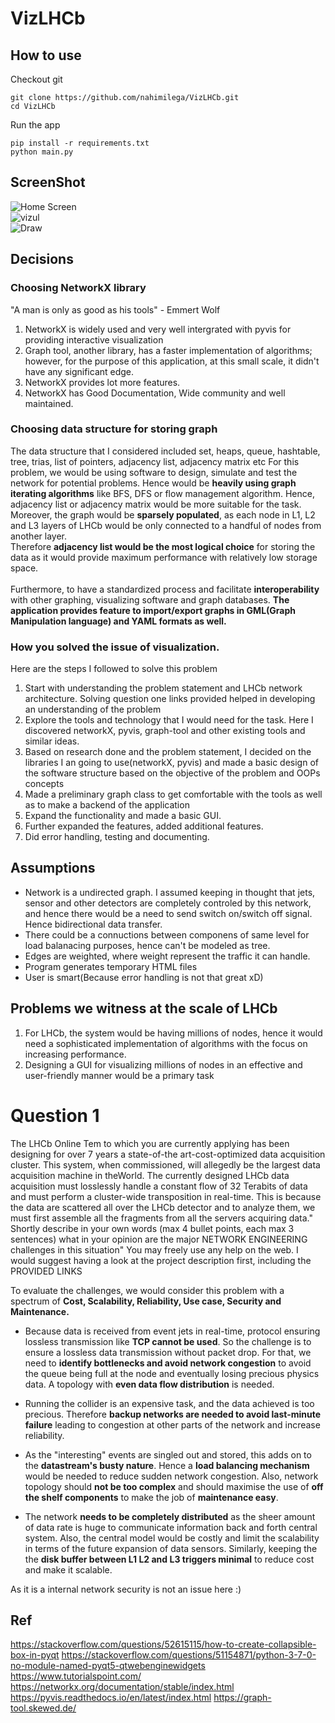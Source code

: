 # VizLHCb


## How to use
Checkout git
```
git clone https://github.com/nahimilega/VizLHCb.git
cd VizLHCb
```
Run the app

```
pip install -r requirements.txt
python main.py
```

## ScreenShot
![Home Screen](docs/image/home_screen.png ) </br>
![vizul](docs/image/viz.png ) </br>
![Draw](docs/image/draw.png )
## Decisions
### Choosing NetworkX library
"A man is only as good as his tools"     - Emmert Wolf
1) NetworkX is widely used and very well intergrated with pyvis for providing interactive visualization
2) Graph tool, another library, has a faster implementation of algorithms; however, for the purpose of this application, at this small scale, it didn't have any significant edge.
3) NetworkX provides lot more features.
4) NetworkX has Good Documentation, Wide community and well maintained.

### Choosing data structure for storing graph 
The data structure that I considered included set, heaps, queue, hashtable, tree, trias, list of pointers, adjacency list, adjacency matrix etc
For this problem, we would be using software to design, simulate and test the network for potential problems. Hence would be **heavily using graph iterating algorithms** like BFS, DFS or flow management algorithm. Hence, adjacency list or adjacency matrix would be more suitable for the task.
Moreover, the graph would be **sparsely populated**, as each node in L1, L2 and L3 layers of LHCb would be only connected to a handful of nodes from another layer.  </br>
Therefore **adjacency list would be the most logical choice** for storing the data as it would provide maximum performance with relatively low storage space.
</br>
</br>
Furthermore, to have a standardized process and facilitate **interoperability** with other graphing, visualizing software and graph databases. **The application provides feature to import/export graphs in GML(Graph Manipulation language) and YAML formats as well.**


### How you solved the issue of visualization.
Here are the steps I followed to solve this problem
1) Start with understanding the problem statement and LHCb network architecture. Solving question one links provided helped in developing an understanding of the problem
2) Explore the tools and technology that I would need for the task. Here I discovered networkX, pyvis, graph-tool and other existing tools and similar ideas.
3) Based on research done and the problem statement, I decided on the libraries I an going to use(networkX, pyvis) and made a basic design of the software structure based on the objective of the problem and OOPs concepts
4) Made a preliminary graph class to get comfortable with the tools as well as to make a backend of the application
5) Expand the functionality and made a basic GUI.
6) Further expanded the features, added additional features.
7) Did error handling, testing and documenting.


## Assumptions 
* Network is a undirected graph. I assumed keeping in thought that jets, sensor and other detectors are completely controled by this network, and hence there would be a need to send switch on/switch off signal. Hence bidirectional data transfer.
* There could be a connuctions between componens of same level for load balanacing purposes, hence can't be modeled as tree.
* Edges are weighted, where weight represent the traffic it can handle. 
* Program generates temporary HTML files
* User is smart(Because error handling is not that great xD)

## Problems we witness at the scale of LHCb
1) For LHCb, the system would be having millions of nodes, hence it would need a sophisticated implementation of algorithms with the focus on increasing performance. 
2) Designing a GUI for visualizing millions of nodes in an effective and user-friendly manner would be a primary task


# Question 1
The LHCb Online Tem to which you are currently applying has been designing for over 7 years a state-of-the art-cost-optimized data acquisition cluster. This system, when commissioned, will allegedly be the largest data acquisition machine in theWorld. The currently designed LHCb data acquisition must losslessly handle a constant flow of 32 Terabits of data and must perform a cluster-wide transposition in real-time.
This is because the data are scattered all over the LHCb detector and to analyze them, we must first assemble all the fragments from all the servers acquiring data."
Shortly describe in your own words (max 4 bullet points, each max 3 sentences) what in your opinion are the major NETWORK ENGINEERING challenges in this situation"
You may freely use any help on the web. I would suggest having a look at the project description first, including the PROVIDED LINKS


To evaluate the challenges, we would consider this problem with a spectrum of **Cost, Scalability, Reliability, Use case, Security and Maintenance.**

* Because data is received from event jets in real-time, protocol ensuring lossless transmission like **TCP cannot be used**. So the challenge is to ensure a lossless data transmission without packet drop. For that, we need to **identify bottlenecks and avoid network congestion** to avoid the queue being full at the node and eventually losing precious physics data. A topology with **even data flow distribution** is needed.

* Running the collider is an expensive task, and the data achieved is too precious. Therefore **backup networks are needed to avoid last-minute failure** leading to congestion at other parts of the network and increase reliability. 

* As the "interesting" events are singled out and stored, this adds on to the **datastream's busty nature**. Hence a **load balancing mechanism** would be needed to reduce sudden network congestion. Also, network topology should **not be too complex** and should maximise the use of **off the shelf components** to make the job of **maintenance easy**.
 
* The network **needs to be completely distributed** as the sheer amount of data rate is huge to communicate information back and forth central system. Also, the central model would be costly and limit the scalability in terms of the future expansion of data sensors. Similarly, keeping the the **disk buffer between L1 L2 and L3 triggers minimal** to reduce cost and make it scalable.

As it is a internal network security is not an issue here :)


## Ref
https://stackoverflow.com/questions/52615115/how-to-create-collapsible-box-in-pyqt
https://stackoverflow.com/questions/51154871/python-3-7-0-no-module-named-pyqt5-qtwebenginewidgets
https://www.tutorialspoint.com/
https://networkx.org/documentation/stable/index.html
https://pyvis.readthedocs.io/en/latest/index.html
https://graph-tool.skewed.de/